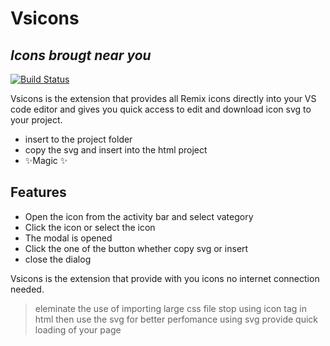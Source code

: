 # Vsicons
## _Icons brougt near you_



[![Build Status](https://travis-ci.org/joemccann/dillinger.svg?branch=master)](https://travis-ci.org/joemccann/dillinger)

Vsicons is the extension that provides all Remix icons directly into your VS code editor and gives you quick access to edit and download icon svg to your project. 

- insert to the project folder
- copy the svg and insert into the html project
- ✨Magic ✨

## Features

- Open the icon from the activity bar and select vategory
- Click the icon or select the icon 
- The modal is opened 
- Click the one of the button whether copy svg or insert
- close the dialog

Vsicons is the extension that provide with you icons no internet connection needed.


> eleminate the use of importing large css file
> stop using icon tag in html then use the svg for better perfomance
> using svg provide quick loading of your page

[marketplace]: https://marketplace.visualstudio.com/items?itemName=logicdiscovered.vsicons
